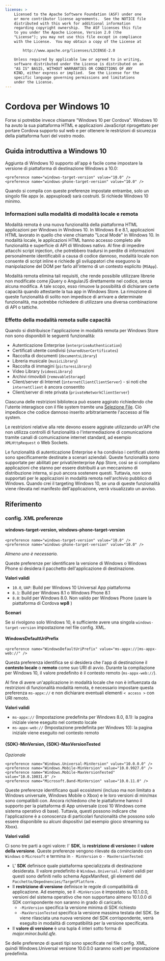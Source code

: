 ```yaml
---
license: >
    Licensed to the Apache Software Foundation (ASF) under one
    or more contributor license agreements.  See the NOTICE file
    distributed with this work for additional information
    regarding copyright ownership.  The ASF licenses this file
    to you under the Apache License, Version 2.0 (the
    "License"); you may not use this file except in compliance
    with the License.  You may obtain a copy of the License at

        http://www.apache.org/licenses/LICENSE-2.0

    Unless required by applicable law or agreed to in writing,
    software distributed under the License is distributed on an
    "AS IS" BASIS, WITHOUT WARRANTIES OR CONDITIONS OF ANY
    KIND, either express or implied.  See the License for the
    specific language governing permissions and limitations
    under the License.
---
```


# Cordova per Windows 10

Forse si potrebbe invece chiamare "Windows 10 per Cordova". Windows 10 ha avuto la sua piattaforma HTML e applicazioni JavaScript riprogettato per portare Cordova supporto sul web e per ottenere le restrizioni di sicurezza della piattaforma fuori del vostro modo.

## Guida introduttiva a Windows 10

Aggiunta di Windows 10 supporto all'app è facile come impostare la versione di piattaforma di destinazione Windows a 10.0:

    <preference name="windows-target-version" value="10.0" />
    <preference name="windows-phone-target-version" value="10.0" />
    

Quando si compila con queste preferenze impostate entrambe, solo un singolo file appx (e. appxupload) sarà costruiti. Si richiede Windows 10 minimo.

### Informazioni sulla modalità di modalità locale e remota

Modalità remota è una nuova funzionalità della piattaforma HTML applicazioni per Windows in Windows 10. In Windows 8 e 8.1, applicazioni HTML lavorato in quello che viene chiamato "Local Mode" in Windows 10. In modalità locale, le applicazioni HTML hanno accesso completo alle funzionalità e superficie di API di Windows nativo. Al fine di impedire attacchi script injection, che potrebbero tradursi in perdite di informazioni personalmente identificabili a causa di codice dannoso, modalità locale non consente di script inline e richiede gli sviluppatori che eseguono la manipolazione del DOM per farlo all'interno di un contesto esplicito (`MSApp`).

Modalità remota elimina tali requisiti, che rende possibile utilizzare librerie non modificate come jQuery o AngularJS direttamente nel codice, senza alcuna modifica. A tale scopo, esso rimuove la possibilità di dichiarare certe capacità quando attestante la tua app in Windows Store. La rimozione di queste funzionalità di solito non impedisce di arrivare a determinate funzionalità, ma potrebbe richiedere di utilizzare una diversa combinazione di API o tattiche.

### Effetto della modalità remota sulle capacità

Quando si distribuisce l'applicazione in modalità remota per Windows Store non sono disponibili le seguenti funzionalità:

  * Autenticazione Enterprise (`enterpriseAuthentication`)
  * Certificati utente condivisi (`sharedUserCertificates`)
  * Raccolta di documenti (`documentsLibrary`)
  * Libreria musicale (`musicLibrary`)
  * Raccolta di immagini (`picturesLibrary`)
  * Video Library (`videosLibrary`)
  * Archivi rimovibili (`removableStorage`)
  * Client/server di Internet (`internetClientClientServer`) - si noti che `internetClient` è ancora consentito
  * Client/server di rete privata (`privateNetworkClientServer`)

Ciascuna delle restrizioni biblioteca può essere aggirato richiedendo che l'utente interagisce con il file system tramite una [Selezione File](https://msdn.microsoft.com/en-us/library/windows/apps/windows.storage.pickers.fileopenpicker.aspx). Ciò impedisce che codice dannoso inserito arbitrariamente l'accesso al file system.

Le restrizioni relative alla rete devono essere aggirate utilizzando un'API che non utilizza controlli di funzionalità o l'intermediazione di comunicazione tramite canali di comunicazione internet standard, ad esempio `XMLHttpRequest` o Web Sockets.

Le funzionalità di autenticazione Enterprise e ha condiviso i certificati utente sono specificamente destinate a scenari aziendali. Queste funzionalità sono supportate per abilitati per privati/enterprise App Store, così se si compilano applicazioni che stanno per essere distribuiti a un meccanismo di distribuzione interna, si può ancora sostenere questi. Tuttavia, non sono supportati per le applicazioni in modalità remota nell'archivio pubblico di Windows. Quando crei il targeting Windows 10, se una di queste funzionalità viene rilevata nel manifesto dell'applicazione, verrà visualizzato un avviso.

## Riferimento

### config. XML preferenze

#### windows-target-version, windows-phone-target-version

    <preference name="windows-target-version" value="10.0" />
    <preference name="windows-phone-target-version" value="10.0" />
    

*Almeno uno è necessario.*

Queste preferenze per identificare la versione di Windows o Windows Phone si desidera il pacchetto dell'applicazione di destinazione.

**Valori validi**

  * `10.0`, `UAP`: Build per Windows 10 Universal App piattaforma
  * `8.1`: Build per Windows 8.1 o Windows Phone 8.1
  * `8.0`: build per Windows 8.0. Non valido per Windows Phone (usare la piattaforma di Cordova **wp8** )

**Scenari**

Se si rivolgono solo Windows 10, è sufficiente avere una singola `windows-target-version` impostazione nel file config. XML.

#### WindowsDefaultUriPrefix

    <preference name="WindowsDefaultUriPrefix" value="ms-appx://|ms-appx-web://" />
    

Questa preferenza identifica se si desidera che l'app di destinazione il **contesto locale** o **remoto** come suo URI di avvio. Durante la compilazione per Windows 10, il valore predefinito è il contesto remoto (`ms-appx-web://`).

Al fine di avere un'applicazione in modalità locale che non è influenzata da restrizioni di funzionalità modalità remota, è necessario impostare questa preferenza `ms-appx://` e non dichiarare eventuali elementi `< access >` con URI remoto.

**Valori validi**

  * `ms-appx://` (Impostazione predefinita per Windows 8.0, 8.1): la pagina iniziale viene eseguito nel contesto locale
  * `ms-appx-web://` (Impostazione predefinita per Windows 10): la pagina iniziale viene eseguito nel contesto remoto

#### {SDK}-MinVersion, {SDK}-MaxVersionTested

*Opzionale*

    <preference name="Windows.Universal-MinVersion" value="10.0.0.0" />
    <preference name="Windows.Mobile-MinVersion" value="10.0.9927.0" />
    <preference name="Windows.Mobile-MaxVersionTested" value="10.0.10031.0" />
    <preference name="Microsoft.Band-MinVersion" value="10.0.11.0" />
    

Queste preferenze identificano quali ecosistemi (incluso ma non limitato a Windows universale, Windows Mobile o Xbox) e le loro versioni di min/max sono compatibili con. Ancora richiedono che le piattaforme hanno il supporto per la piattaforma di App universale (così 10 Windows come sistema operativo di base). Tuttavia, questi possono indicare che l'applicazione è a conoscenza di particolari funzionalità che possono solo essere disponibile su alcuni dispositivi (ad esempio gioco streaming su Xbox).

**Valori validi**

Ci sono tre parti a ogni valore: l' **SDK**, la **restrizione di versione**e il **valore della versione**. Queste preferenze vengono rilevate da cominciando con `Windows` o `Microsoft` e termina in `- MinVersion` o `- MaxVersionTested`:

  * L' **SDK** definisce quale piattaforma specializzata di destinazione desiderata. Il valore predefinito è `Windows.Universal`. I valori validi per questi sono definiti nello schema AppxManifest, gli elementi del `Pacchetto/Depednencies/TargetPlatform` .
  * Il **restrizione di versione** definisce le regole di compatibilità di applicazione. Ad esempio, se il `-MinVersion` è impostato su 10.1.0.0, versioni del sistema operativo che non supportano almeno 10.1.0.0 di SDK corrispondente non saranno in grado di caricarlo. 
      * `-MinVersion` specifica la versione minima di SDK richiesto
      * `-MaxVersionTested` specifica la versione massima testata del SDK. Se viene rilasciata una nuova versione del SDK corrispondente, verrà eseguito in modalità di compatibilità per la versione specificata.
  * Il **valore di versione** è una tupla 4 interi sotto forma di *major.minor.build.qfe*. 

Se delle preferenze di questi tipi sono specificate nel file config. XML, quindi Windows.Universal versione 10.0.0.0 saranno scelti per impostazione predefinita.